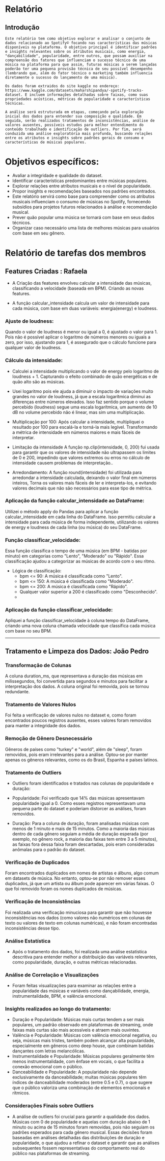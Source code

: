 # Relatório
## Introdução
    Este relatório tem como objetivo explorar e analisar o conjunto de dados relacionado ao Spotify© focando nas características das músicas disponíveis na plataforma. O objetivo principal é identificar padrões e insights relevantes sobre os atributos musicais, como energia, "dançabilidade", popularidade, entre outros, que possam auxiliar na compreensão dos fatores que influenciam o sucesso técnico de uma música na plataforma para que assim, futuras músicas a serem lançadas poderão ter uma pequena provisão técnica de seu possível desempenho (lembrando que, além do fator técnico o marketing também influencia diretamente o sucesso do lançamento de uma música).
    
    Os dados foram extraidos do site kaggle no endereço: https://www.kaggle.com/datasets/maharshipandya/-spotify-tracks-dataset. E incluem informações detalhadas sobre faixas, como suas propriedades acústicas, métricas de popularidade e características técnicas.
    
    A análise será estruturada em etapas, começando pela exploração inicial dos dados para entender sua composição e qualidade. Em seguida, serão realizados tratamentos de inconsistências, análise de valores ausentes, possíveis estudos para melhor entendimento do conteúdo trabalhado e identificação de outliers. Por fim, será conduzida uma análise exploratória mais profunda, buscando relações entre os atributos e insights sobre padrões gerais de consumo e características de músicas populares.
    
# Objetivos específicos:

* Avaliar a integridade e qualidade do dataset.
* Identificar características predominantes entre músicas populares.
* Explorar relações entre atributos musicais e o nível de popularidade.
* Propor insights e recomendações baseados nos padrões encontrados.
* Este relatório servirá como base para compreender como os atributos musicais influenciam o consumo de músicas no Spotify, fornecendo subsídios para projetos futuros relacionados à análise e recomendação musical.
* Prever quão popular uma música se tornará com base em seus dados técnicos.
* Organizar caso necessário uma lista de melhores músicas para usuários com base em seu gênero.


# Relatório de tarefas dos membros

## Features Criadas : Rafaela

* A Criação das features envolveu calcular a intensidade das músicas, classificando a velocidade (baseada em BPM). Criando as novas features.

* A função calcular_intensidade calcula um valor de intensidade para cada música, com base em duas variáveis: energia(energy) e loudness.

### Ajuste de loudness:
Quando o valor de loudness é menor ou igual a 0, é ajustado o valor para 1. Pois não é possível aplicar o logaritmo de números menores ou iguais a zero, por isso, ajustando para 1, é assegurado que o cálculo funcione para qualquer valor de loudness.

### Cálculo da intensidade:
* Calculei a intensidade multiplicando o valor de energy pelo logaritmo de loudness + 1. Capturando o efeito combinado de quão energéticas e de quão alto são as músicas.
* Usei logaritmo pois ele ajuda a diminuir o impacto de variações muito grandes no valor de loudness, já que a escala logarítmica diminui as diferenças entre números elevados. Isso faz sentido porque o volume percebido (loudness) segue uma escala logarítmica, um aumento de 10 dB no volume percebido não é linear, mas sim uma multiplicação.

* Multiplicação por 100: Após calcular a intensidade, multipliquei o resultado por 100 para escalá-la e torná-la mais legível. Transformando a métrica de intensidade em números maiores e mais fáceis de interpretar.

* Limitação da intensidade A função np.clip(intensidade, 0, 200) fui usada para garantir que os valores de intensidade não ultrapassem os limites de 0 e 200, impedindo que valores extremos ou erros no cálculo de intensidade causem problemas de interpretação..

* Arredondamento: A função round(intensidade) foi utilizada para arredondar a intensidade calculada, deixando o valor final em números inteiros, Torna os valores mais fáceis de ler e interpreta-los,  e evitando valores decimais que não são necessários para esse tipo de métrica.

### Aplicação da função calcular_intensidade ao DataFrame: 
Utilizei o método apply do Pandas para aplicar a função calcular_intensidade em cada linha do DataFrame.  Isso permitiu calcular a intensidade para cada música de forma independente, utilizando os valores de energy e loudness de cada linha (ou música) do seu DataFrame.

### Função classificar_velocidade: 
Essa função classifica o tempo de uma música (em BPM - batidas por minuto) em categorias como "Lento", "Moderado" ou "Rápido". Essa classificação ajudou a categorizar as músicas de acordo com o seu ritmo.
* Lógica de classificação:
    * bpm <= 90: A música é classificada como "Lento".
    * bpm <= 150: A música é classificada como "Moderado".
    * bpm <= 200: A música é classificada como "Rápido".
    * Qualquer valor superior a 200 é classificado como "Desconhecido".
    *    
### Aplicação da função classificar_velocidade:
Apliquei a função classificar_velocidade à coluna tempo do DataFrame, criando uma nova coluna chamada velocidade que classifica cada música com base no seu BPM.

---------------------

## Tratamento e Limpeza dos Dados: João Pedro

### Transformação de Colunas
A coluna duration_ms, que representava a duração das músicas em milissegundos, foi convertida para segundos e minutos para facilitar a interpretação dos dados. A coluna original foi removida, pois se tornou redundante.

### Tratamento de Valores Nulos
Foi feita a verificação de valores nulos no dataset e, como foram encontrados poucos registros ausentes, esses valores foram removidos para manter a integridade dos dados.

### Remoção de Gênero Desnecessário
Gêneros de países como "turkey" e "world", além de "sleep", foram removidos, pois eram irrelevantes para a análise. Optou-se por manter apenas os gêneros relevantes, como os do Brasil, Espanha e países latinos.

### Tratamento de Outliers
* Outliers foram identificados e tratados nas colunas de popularidade e duração:

* Popularidade: Foi verificado que 14% das músicas apresentavam popularidade igual a 0. Como esses registros representavam uma pequena parte do dataset e poderiam distorcer as análises, foram removidos.

* Duração: Para a coluna de duração, foram analisadas músicas com menos de 1 minuto e mais de 15 minutos. Como a maioria das músicas dentro de cada gênero seguiam a média de duração esperada (por exemplo, no gênero rock, a maioria das faixas tem entre 3 a 5 minutos), as faixas fora dessa faixa foram descartadas, pois eram consideradas anômalas para o padrão do dataset.

### Verificação de Duplicados
Foram encontrados duplicados em nomes de artistas e álbuns, algo comum em datasets de música. No entanto, optou-se por não remover esses duplicados, já que um artista ou álbum pode aparecer em várias faixas. O que foi removido foram os nomes duplicados de músicas.

### Verificação de Inconsistências
Foi realizada uma verificação minuciosa para garantir que não houvesse inconsistências nos dados (como valores não numéricos em colunas de texto ou valores de texto em colunas numéricas), e não foram encontradas inconsistências desse tipo.

### Análise Estatística
* Após o tratamento dos dados, foi realizada uma análise estatística descritiva para entender melhor a distribuição das variáveis relevantes, como popularidade, duração, e outras métricas relacionadas.

### Análise de Correlação e Visualizações
* Foram feitas visualizações para examinar as relações entre a popularidade das músicas e variáveis como dançabilidade, energia, instrumentalidade, BPM, e valência emocional.

### Insights realizados ao longo do tratamento:
* Duração e Popularidade: Músicas mais curtas tendem a ser mais populares, um padrão observado em plataformas de streaming, onde faixas mais curtas são mais acessíveis e atraem mais ouvintes.
* Valência e Popularidade: Músicas com valência emocional negativa, ou seja, músicas mais tristes, também podem alcançar alta popularidade, especialmente em gêneros como deep house, que combinam batidas dançantes com letras melancólicas.
* Instrumentalidade e Popularidade: Músicas populares geralmente têm menos instrumentalidade, com ênfase em vocais, o que facilita a conexão emocional com o público.
* Danceabilidade e Popularidade: A popularidade não depende exclusivamente da danceabilidade; muitas músicas populares têm índices de danceabilidade moderados (entre 0.5 e 0.7), o que sugere que o público valoriza uma combinação de elementos emocionais e rítmicos.
  
### Considerações Finais sobre Outliers
* A análise de outliers foi crucial para garantir a qualidade dos dados. Músicas com 0 de popularidade e aquelas com duração abaixo de 1 minuto ou acima de 15 minutos foram removidas, pois não seguiam os padrões esperados para cada gênero musical. Essas decisões foram baseadas em análises detalhadas das distribuições de duração e popularidade, o que ajudou a refinar o dataset e garantir que as análises subsequentes fossem representativas do comportamento real do público nas plataformas de streaming.
